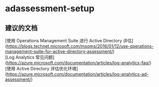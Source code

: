 
<properties
    pageTitle="adassessment-setup"
    description="与 AD 评估设置相关的问题"
    service="microsoft.operationalinsights"
    resource="operationalinsightsaccounts"
    authors="adoylemsft"
    displayorder=""
    selfHelpType="generic"
    supportTopicIds="32536653"
    resourceTags=""
    productPesIds="15725"
    cloudEnvironments="public, Blackforest, Fairfax"
/>


# adassessment-setup


## **建议的文档**
[使用 Operations Management Suite 进行 Active Directory 评估] (https://blogs.technet.microsoft.com/msoms/2016/01/12/use-operations-management-suite-for-active-directory-assessment/) <br>
[Log Analytics 常见问题] (https://azure.microsoft.com/documentation/articles/log-analytics-faq/) <br>
[使用 Active Directory 评估优化环境] (https://azure.microsoft.com/documentation/articles/log-analytics-ad-assessment/)


<!--HONumber=Oct16_HO3-->


